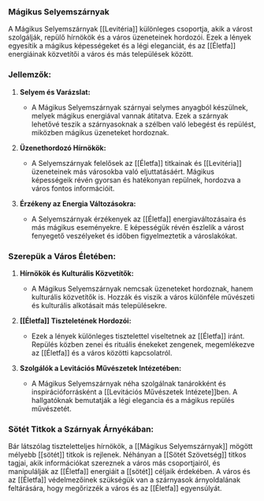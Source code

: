 ### Mágikus Selyemszárnyak

A Mágikus Selyemszárnyak [[Levitéria]] különleges csoportja, akik a várost szolgálják, repülő hírnökök és a város üzeneteinek hordozói. Ezek a lények egyesítik a mágikus képességeket és a légi eleganciát, és az [[Életfa]] energiáinak közvetítői a város és más települések között.

### Jellemzők:

1. **Selyem és Varázslat:**
   - A Mágikus Selyemszárnyak szárnyai selymes anyagból készülnek, melyek mágikus energiával vannak átitatva. Ezek a szárnyak lehetővé teszik a szárnyasoknak a szélben való lebegést és repülést, miközben mágikus üzeneteket hordoznak.

2. **Üzenethordozó Hírnökök:**
   - A Selyemszárnyak felelősek az [[Életfa]] titkainak és [[Levitéria]] üzeneteinek más városokba való eljuttatásáért. Mágikus képességeik révén gyorsan és hatékonyan repülnek, hordozva a város fontos információit.

3. **Érzékeny az Energia Változásokra:**
   - A Selyemszárnyak érzékenyek az [[Életfa]] energiaváltozásaira és más mágikus eseményekre. E képességük révén észlelik a várost fenyegető veszélyeket és időben figyelmeztetik a városlakókat.

### Szerepük a Város Életében:

1. **Hírnökök és Kulturális Közvetítők:**
   - A Mágikus Selyemszárnyak nemcsak üzeneteket hordoznak, hanem kulturális közvetítők is. Hozzák és viszik a város különféle művészeti és kulturális alkotásait más településekre.

2. **[[Életfa]] Tiszteletének Hordozói:**
   - Ezek a lények különleges tisztelettel viseltetnek az [[Életfa]] iránt. Repülés közben zenei és rituális énekeket zengenek, megemlékezve az [[Életfa]] és a város közötti kapcsolatról.

3. **Szolgálók a Levitációs Művészetek Intézetében:**
   - A Mágikus Selyemszárnyak néha szolgálnak tanárokként és inspirációforrásként a [[Levitációs Művészetek Intézete]]ben. A hallgatóknak bemutatják a légi elegancia és a mágikus repülés művészetét.

### Sötét Titkok a Szárnyak Árnyékában:

Bár látszólag tiszteletteljes hírnökök, a [[Mágikus Selyemszárnyak]] mögött mélyebb [[sötét]] titkok is rejlenek. Néhányan a [[Sötét Szövetség]] titkos tagjai, akik információkat szereznek a város más csoportjairól, és manipulálják az [[Életfa]] energiáit a [[sötét]] céljaik érdekében. A város és az [[Életfa]] védelmezőinek szükségük van a szárnyasok árnyoldalának feltárására, hogy megőrizzék a város és az [[Életfa]] egyensúlyát.